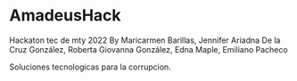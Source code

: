 # AmadeusHack
Hackaton tec de mty 2022
By Maricarmen Barillas, Jennifer Ariadna De la Cruz González, Roberta Giovanna González, Edna Maple, Emiliano Pacheco


Soluciones tecnologicas para la corrupcion.
